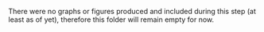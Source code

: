 There were no graphs or figures produced and included during this step (at least as of yet), therefore this folder will remain empty for now.
